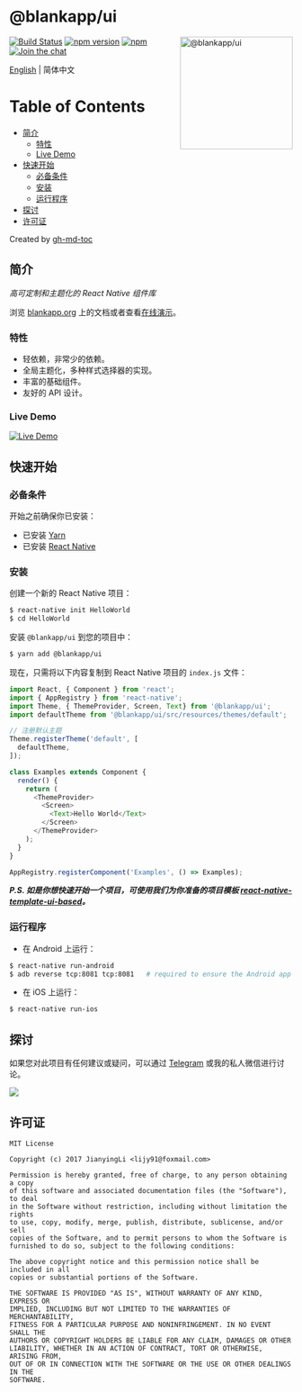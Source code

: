 # @blankapp/ui

<img width="200" height="200" src="http://blankapp.org/logo.png" alt="@blankapp/ui" align="right">

[![Build Status][travis-image]][travis-url]
[![npm version][npm-image]][npm-url]
[![npm][npm-dm-image]][npm-dm-url]
[![Join the chat][telegram-image]][telegram-url]

[npm-image]: https://img.shields.io/npm/v/@blankapp/ui.svg
[npm-url]: https://www.npmjs.com/package/@blankapp/ui
[npm-dm-image]: https://img.shields.io/npm/dm/@blankapp/ui.svg
[npm-dm-url]: https://www.npmjs.com/package/@blankapp/ui
[travis-image]: https://travis-ci.org/blankapp/ui.svg?branch=master
[travis-url]: https://travis-ci.org/blankapp/ui
[telegram-image]:
https://img.shields.io/badge/chat-on%20telegram-blue.svg
[telegram-url]: https://t.me/blankapporg

[English](./README.zh_CN.md) | 简体中文

Table of Contents
=================

  * [简介](#简介)
      * [特性](#特性)
      * [Live Demo](#live-demo)
  * [快速开始](#快速开始)
      * [必备条件](#必备条件)
      * [安装](#安装)
      * [运行程序](#运行程序)
  * [探讨](#探讨)
  * [许可证](#许可证)

Created by [gh-md-toc](https://github.com/ekalinin/github-markdown-toc)

## 简介

*高可定制和主题化的 React Native 组件库*

浏览 [blankapp.org](http://blankapp.org/) 上的文档或者查看[在线演示](live-demo-url)。

### 特性

- 轻依赖，非常少的依赖。
- 全局主题化，多种样式选择器的实现。
- 丰富的基础组件。
- 友好的 API 设计。

### Live Demo

[![Live Demo][live-demo-image]][live-demo-url]

[live-demo-image]: http://blankapp.org/assets/images/live_demo_screenshot.png
[live-demo-url]: http://blankapp.org/docs/#Live-Demo

## 快速开始

### 必备条件

开始之前确保你已安装：

- 已安装 [Yarn](https://yarnpkg.com/)
- 已安装 [React Native](https://facebook.github.io/react-native/)

### 安装

创建一个新的 React Native 项目：

```bash
$ react-native init HelloWorld
$ cd HelloWorld
```

安装 `@blankapp/ui` 到您的项目中：

```bash
$ yarn add @blankapp/ui
```

现在，只需将以下内容复制到 React Native 项目的 `index.js` 文件：

``` js
import React, { Component } from 'react';
import { AppRegistry } from 'react-native';
import Theme, { ThemeProvider, Screen, Text} from '@blankapp/ui';
import defaultTheme from '@blankapp/ui/src/resources/themes/default';

// 注册默认主题
Theme.registerTheme('default', [
  defaultTheme,
]);

class Examples extends Component {
  render() {
    return (
      <ThemeProvider>
        <Screen>
          <Text>Hello World</Text>
        </Screen>
      </ThemeProvider>
    );
  }
}

AppRegistry.registerComponent('Examples', () => Examples);
```

***P.S. 如是你想快速开始一个项目，可使用我们为你准备的项目模板 [react-native-template-ui-based](https://blankapp.org/zh-Hans/practices/project-template.html)。***

### 运行程序

- 在 Android 上运行：

```bash
$ react-native run-android
$ adb reverse tcp:8081 tcp:8081   # required to ensure the Android app can
```

- 在 iOS 上运行：

```bash
$ react-native run-ios
```

## 探讨

如果您对此项目有任何建议或疑问，可以通过 [Telegram](https://t.me/blankapporg) 或我的私人微信进行讨论。

![](http://blankapp.org/assets/images/wechat_qrcode.png)

## 许可证

```
MIT License

Copyright (c) 2017 JianyingLi <lijy91@foxmail.com>

Permission is hereby granted, free of charge, to any person obtaining a copy
of this software and associated documentation files (the "Software"), to deal
in the Software without restriction, including without limitation the rights
to use, copy, modify, merge, publish, distribute, sublicense, and/or sell
copies of the Software, and to permit persons to whom the Software is
furnished to do so, subject to the following conditions:

The above copyright notice and this permission notice shall be included in all
copies or substantial portions of the Software.

THE SOFTWARE IS PROVIDED "AS IS", WITHOUT WARRANTY OF ANY KIND, EXPRESS OR
IMPLIED, INCLUDING BUT NOT LIMITED TO THE WARRANTIES OF MERCHANTABILITY,
FITNESS FOR A PARTICULAR PURPOSE AND NONINFRINGEMENT. IN NO EVENT SHALL THE
AUTHORS OR COPYRIGHT HOLDERS BE LIABLE FOR ANY CLAIM, DAMAGES OR OTHER
LIABILITY, WHETHER IN AN ACTION OF CONTRACT, TORT OR OTHERWISE, ARISING FROM,
OUT OF OR IN CONNECTION WITH THE SOFTWARE OR THE USE OR OTHER DEALINGS IN THE
SOFTWARE.
```
